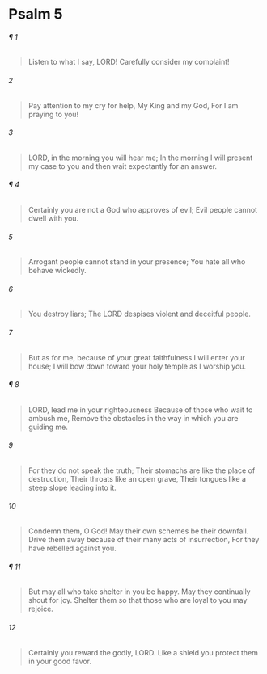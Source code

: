 # Psalm 5
###### ¶ 1
> Listen to what I say, LORD!
> Carefully consider my complaint!
###### 2
> Pay attention to my cry for help,
> My King and my God,
> For I am praying to you!
###### 3
> LORD, in the morning you will hear me;
> In the morning I will present my case to you and then wait expectantly for an answer.
###### ¶ 4
> Certainly you are not a God who approves of evil;
> Evil people cannot dwell with you.
###### 5
> Arrogant people cannot stand in your presence;
> You hate all who behave wickedly.
###### 6
> You destroy liars;
> The LORD despises violent and deceitful people.
###### 7
> But as for me, because of your great faithfulness I will enter your house;
> I will bow down toward your holy temple as I worship you.
###### ¶ 8
> LORD, lead me in your righteousness
> Because of those who wait to ambush me,
> Remove the obstacles in the way in which you are guiding me.
###### 9
> For they do not speak the truth;
> Their stomachs are like the place of destruction,
> Their throats like an open grave,
> Their tongues like a steep slope leading into it.
###### 10
> Condemn them, O God!
> May their own schemes be their downfall.
> Drive them away because of their many acts of insurrection,
> For they have rebelled against you.
###### ¶ 11
> But may all who take shelter in you be happy.
> May they continually shout for joy.
> Shelter them so that those who are loyal to you may rejoice.
###### 12
> Certainly you reward the godly, LORD.
> Like a shield you protect them in your good favor.
